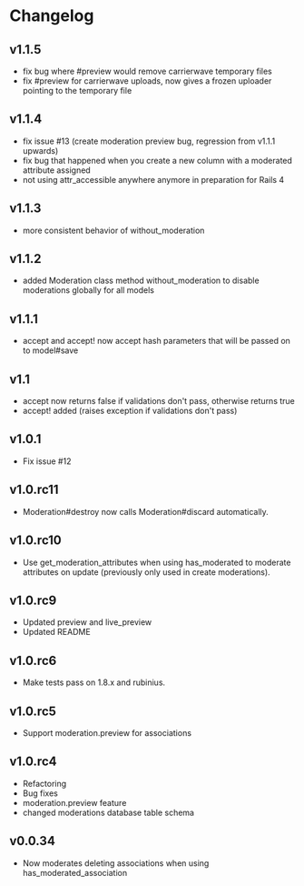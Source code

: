 # Changelog

## v1.1.5

* fix bug where #preview would remove carrierwave temporary files
* fix #preview for carrierwave uploads, now gives a frozen uploader pointing to the temporary file

## v1.1.4

* fix issue #13 (create moderation preview bug, regression from v1.1.1 upwards)
* fix bug that happened when you create a new column with a moderated attribute assigned
* not using attr_accessible anywhere anymore in preparation for Rails 4

## v1.1.3

* more consistent behavior of without_moderation

## v1.1.2

* added Moderation class method without_moderation to disable moderations globally for all models

## v1.1.1

* accept and accept! now accept hash parameters that will be passed on to model#save

## v1.1

* accept now returns false if validations don't pass, otherwise returns true
* accept! added (raises exception if validations don't pass)

## v1.0.1

* Fix issue #12

## v1.0.rc11

* Moderation#destroy now calls Moderation#discard automatically.

## v1.0.rc10

* Use get\_moderation\_attributes when using has\_moderated to moderate attributes on update (previously only used in create moderations).

## v1.0.rc9

* Updated preview and live\_preview
* Updated README

## v1.0.rc6

* Make tests pass on 1.8.x and rubinius.

## v1.0.rc5

* Support moderation.preview for associations

## v1.0.rc4

* Refactoring
* Bug fixes
* moderation.preview feature
* changed moderations database table schema

## v0.0.34

* Now moderates deleting associations when using has\_moderated\_association
